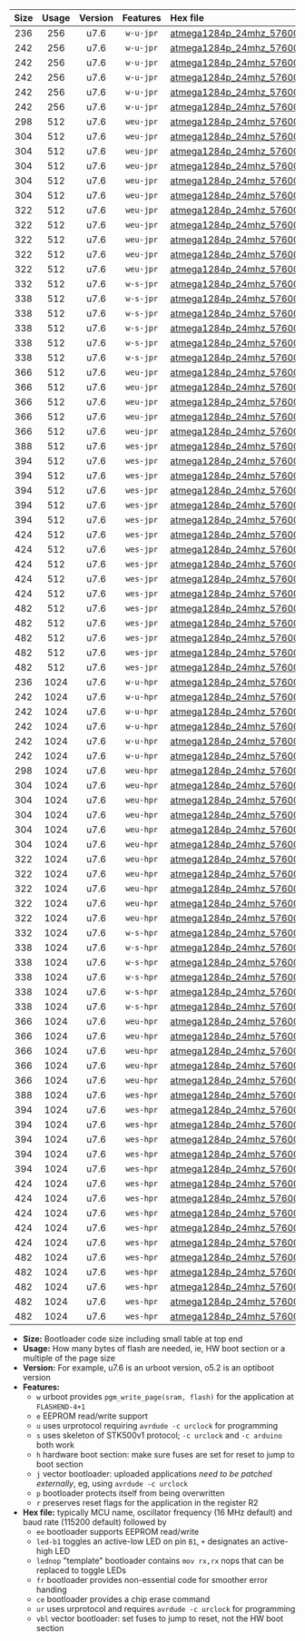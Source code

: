 |Size|Usage|Version|Features|Hex file|
|:-:|:-:|:-:|:-:|:--|
|236|256|u7.6|`w-u-jpr`|[atmega1284p_24mhz_57600bps_ur_vbl.hex](https://raw.githubusercontent.com/stefanrueger/urboot/main/bootloaders/atmega1284p/fcpu_24mhz/57600_bps/atmega1284p_24mhz_57600bps_ur_vbl.hex)|
|242|256|u7.6|`w-u-jpr`|[atmega1284p_24mhz_57600bps_led+b5_ur_vbl.hex](https://raw.githubusercontent.com/stefanrueger/urboot/main/bootloaders/atmega1284p/fcpu_24mhz/57600_bps/atmega1284p_24mhz_57600bps_led+b5_ur_vbl.hex)|
|242|256|u7.6|`w-u-jpr`|[atmega1284p_24mhz_57600bps_led+b7_ur_vbl.hex](https://raw.githubusercontent.com/stefanrueger/urboot/main/bootloaders/atmega1284p/fcpu_24mhz/57600_bps/atmega1284p_24mhz_57600bps_led+b7_ur_vbl.hex)|
|242|256|u7.6|`w-u-jpr`|[atmega1284p_24mhz_57600bps_led+c7_ur_vbl.hex](https://raw.githubusercontent.com/stefanrueger/urboot/main/bootloaders/atmega1284p/fcpu_24mhz/57600_bps/atmega1284p_24mhz_57600bps_led+c7_ur_vbl.hex)|
|242|256|u7.6|`w-u-jpr`|[atmega1284p_24mhz_57600bps_led+d7_ur_vbl.hex](https://raw.githubusercontent.com/stefanrueger/urboot/main/bootloaders/atmega1284p/fcpu_24mhz/57600_bps/atmega1284p_24mhz_57600bps_led+d7_ur_vbl.hex)|
|242|256|u7.6|`w-u-jpr`|[atmega1284p_24mhz_57600bps_lednop_ur_vbl.hex](https://raw.githubusercontent.com/stefanrueger/urboot/main/bootloaders/atmega1284p/fcpu_24mhz/57600_bps/atmega1284p_24mhz_57600bps_lednop_ur_vbl.hex)|
|298|512|u7.6|`weu-jpr`|[atmega1284p_24mhz_57600bps_ee_ur_vbl.hex](https://raw.githubusercontent.com/stefanrueger/urboot/main/bootloaders/atmega1284p/fcpu_24mhz/57600_bps/atmega1284p_24mhz_57600bps_ee_ur_vbl.hex)|
|304|512|u7.6|`weu-jpr`|[atmega1284p_24mhz_57600bps_ee_led+b5_ur_vbl.hex](https://raw.githubusercontent.com/stefanrueger/urboot/main/bootloaders/atmega1284p/fcpu_24mhz/57600_bps/atmega1284p_24mhz_57600bps_ee_led+b5_ur_vbl.hex)|
|304|512|u7.6|`weu-jpr`|[atmega1284p_24mhz_57600bps_ee_led+b7_ur_vbl.hex](https://raw.githubusercontent.com/stefanrueger/urboot/main/bootloaders/atmega1284p/fcpu_24mhz/57600_bps/atmega1284p_24mhz_57600bps_ee_led+b7_ur_vbl.hex)|
|304|512|u7.6|`weu-jpr`|[atmega1284p_24mhz_57600bps_ee_led+c7_ur_vbl.hex](https://raw.githubusercontent.com/stefanrueger/urboot/main/bootloaders/atmega1284p/fcpu_24mhz/57600_bps/atmega1284p_24mhz_57600bps_ee_led+c7_ur_vbl.hex)|
|304|512|u7.6|`weu-jpr`|[atmega1284p_24mhz_57600bps_ee_led+d7_ur_vbl.hex](https://raw.githubusercontent.com/stefanrueger/urboot/main/bootloaders/atmega1284p/fcpu_24mhz/57600_bps/atmega1284p_24mhz_57600bps_ee_led+d7_ur_vbl.hex)|
|304|512|u7.6|`weu-jpr`|[atmega1284p_24mhz_57600bps_ee_lednop_ur_vbl.hex](https://raw.githubusercontent.com/stefanrueger/urboot/main/bootloaders/atmega1284p/fcpu_24mhz/57600_bps/atmega1284p_24mhz_57600bps_ee_lednop_ur_vbl.hex)|
|322|512|u7.6|`weu-jpr`|[atmega1284p_24mhz_57600bps_ee_led+b5_fr_ur_vbl.hex](https://raw.githubusercontent.com/stefanrueger/urboot/main/bootloaders/atmega1284p/fcpu_24mhz/57600_bps/atmega1284p_24mhz_57600bps_ee_led+b5_fr_ur_vbl.hex)|
|322|512|u7.6|`weu-jpr`|[atmega1284p_24mhz_57600bps_ee_led+b7_fr_ur_vbl.hex](https://raw.githubusercontent.com/stefanrueger/urboot/main/bootloaders/atmega1284p/fcpu_24mhz/57600_bps/atmega1284p_24mhz_57600bps_ee_led+b7_fr_ur_vbl.hex)|
|322|512|u7.6|`weu-jpr`|[atmega1284p_24mhz_57600bps_ee_led+c7_fr_ur_vbl.hex](https://raw.githubusercontent.com/stefanrueger/urboot/main/bootloaders/atmega1284p/fcpu_24mhz/57600_bps/atmega1284p_24mhz_57600bps_ee_led+c7_fr_ur_vbl.hex)|
|322|512|u7.6|`weu-jpr`|[atmega1284p_24mhz_57600bps_ee_led+d7_fr_ur_vbl.hex](https://raw.githubusercontent.com/stefanrueger/urboot/main/bootloaders/atmega1284p/fcpu_24mhz/57600_bps/atmega1284p_24mhz_57600bps_ee_led+d7_fr_ur_vbl.hex)|
|322|512|u7.6|`weu-jpr`|[atmega1284p_24mhz_57600bps_ee_lednop_fr_ur_vbl.hex](https://raw.githubusercontent.com/stefanrueger/urboot/main/bootloaders/atmega1284p/fcpu_24mhz/57600_bps/atmega1284p_24mhz_57600bps_ee_lednop_fr_ur_vbl.hex)|
|332|512|u7.6|`w-s-jpr`|[atmega1284p_24mhz_57600bps_vbl.hex](https://raw.githubusercontent.com/stefanrueger/urboot/main/bootloaders/atmega1284p/fcpu_24mhz/57600_bps/atmega1284p_24mhz_57600bps_vbl.hex)|
|338|512|u7.6|`w-s-jpr`|[atmega1284p_24mhz_57600bps_led+b5_vbl.hex](https://raw.githubusercontent.com/stefanrueger/urboot/main/bootloaders/atmega1284p/fcpu_24mhz/57600_bps/atmega1284p_24mhz_57600bps_led+b5_vbl.hex)|
|338|512|u7.6|`w-s-jpr`|[atmega1284p_24mhz_57600bps_led+b7_vbl.hex](https://raw.githubusercontent.com/stefanrueger/urboot/main/bootloaders/atmega1284p/fcpu_24mhz/57600_bps/atmega1284p_24mhz_57600bps_led+b7_vbl.hex)|
|338|512|u7.6|`w-s-jpr`|[atmega1284p_24mhz_57600bps_led+c7_vbl.hex](https://raw.githubusercontent.com/stefanrueger/urboot/main/bootloaders/atmega1284p/fcpu_24mhz/57600_bps/atmega1284p_24mhz_57600bps_led+c7_vbl.hex)|
|338|512|u7.6|`w-s-jpr`|[atmega1284p_24mhz_57600bps_led+d7_vbl.hex](https://raw.githubusercontent.com/stefanrueger/urboot/main/bootloaders/atmega1284p/fcpu_24mhz/57600_bps/atmega1284p_24mhz_57600bps_led+d7_vbl.hex)|
|338|512|u7.6|`w-s-jpr`|[atmega1284p_24mhz_57600bps_lednop_vbl.hex](https://raw.githubusercontent.com/stefanrueger/urboot/main/bootloaders/atmega1284p/fcpu_24mhz/57600_bps/atmega1284p_24mhz_57600bps_lednop_vbl.hex)|
|366|512|u7.6|`weu-jpr`|[atmega1284p_24mhz_57600bps_ee_led+b5_fr_ce_ur_vbl.hex](https://raw.githubusercontent.com/stefanrueger/urboot/main/bootloaders/atmega1284p/fcpu_24mhz/57600_bps/atmega1284p_24mhz_57600bps_ee_led+b5_fr_ce_ur_vbl.hex)|
|366|512|u7.6|`weu-jpr`|[atmega1284p_24mhz_57600bps_ee_led+b7_fr_ce_ur_vbl.hex](https://raw.githubusercontent.com/stefanrueger/urboot/main/bootloaders/atmega1284p/fcpu_24mhz/57600_bps/atmega1284p_24mhz_57600bps_ee_led+b7_fr_ce_ur_vbl.hex)|
|366|512|u7.6|`weu-jpr`|[atmega1284p_24mhz_57600bps_ee_led+c7_fr_ce_ur_vbl.hex](https://raw.githubusercontent.com/stefanrueger/urboot/main/bootloaders/atmega1284p/fcpu_24mhz/57600_bps/atmega1284p_24mhz_57600bps_ee_led+c7_fr_ce_ur_vbl.hex)|
|366|512|u7.6|`weu-jpr`|[atmega1284p_24mhz_57600bps_ee_led+d7_fr_ce_ur_vbl.hex](https://raw.githubusercontent.com/stefanrueger/urboot/main/bootloaders/atmega1284p/fcpu_24mhz/57600_bps/atmega1284p_24mhz_57600bps_ee_led+d7_fr_ce_ur_vbl.hex)|
|366|512|u7.6|`weu-jpr`|[atmega1284p_24mhz_57600bps_ee_lednop_fr_ce_ur_vbl.hex](https://raw.githubusercontent.com/stefanrueger/urboot/main/bootloaders/atmega1284p/fcpu_24mhz/57600_bps/atmega1284p_24mhz_57600bps_ee_lednop_fr_ce_ur_vbl.hex)|
|388|512|u7.6|`wes-jpr`|[atmega1284p_24mhz_57600bps_ee_vbl.hex](https://raw.githubusercontent.com/stefanrueger/urboot/main/bootloaders/atmega1284p/fcpu_24mhz/57600_bps/atmega1284p_24mhz_57600bps_ee_vbl.hex)|
|394|512|u7.6|`wes-jpr`|[atmega1284p_24mhz_57600bps_ee_led+b5_vbl.hex](https://raw.githubusercontent.com/stefanrueger/urboot/main/bootloaders/atmega1284p/fcpu_24mhz/57600_bps/atmega1284p_24mhz_57600bps_ee_led+b5_vbl.hex)|
|394|512|u7.6|`wes-jpr`|[atmega1284p_24mhz_57600bps_ee_led+b7_vbl.hex](https://raw.githubusercontent.com/stefanrueger/urboot/main/bootloaders/atmega1284p/fcpu_24mhz/57600_bps/atmega1284p_24mhz_57600bps_ee_led+b7_vbl.hex)|
|394|512|u7.6|`wes-jpr`|[atmega1284p_24mhz_57600bps_ee_led+c7_vbl.hex](https://raw.githubusercontent.com/stefanrueger/urboot/main/bootloaders/atmega1284p/fcpu_24mhz/57600_bps/atmega1284p_24mhz_57600bps_ee_led+c7_vbl.hex)|
|394|512|u7.6|`wes-jpr`|[atmega1284p_24mhz_57600bps_ee_led+d7_vbl.hex](https://raw.githubusercontent.com/stefanrueger/urboot/main/bootloaders/atmega1284p/fcpu_24mhz/57600_bps/atmega1284p_24mhz_57600bps_ee_led+d7_vbl.hex)|
|394|512|u7.6|`wes-jpr`|[atmega1284p_24mhz_57600bps_ee_lednop_vbl.hex](https://raw.githubusercontent.com/stefanrueger/urboot/main/bootloaders/atmega1284p/fcpu_24mhz/57600_bps/atmega1284p_24mhz_57600bps_ee_lednop_vbl.hex)|
|424|512|u7.6|`wes-jpr`|[atmega1284p_24mhz_57600bps_ee_led+b5_fr_vbl.hex](https://raw.githubusercontent.com/stefanrueger/urboot/main/bootloaders/atmega1284p/fcpu_24mhz/57600_bps/atmega1284p_24mhz_57600bps_ee_led+b5_fr_vbl.hex)|
|424|512|u7.6|`wes-jpr`|[atmega1284p_24mhz_57600bps_ee_led+b7_fr_vbl.hex](https://raw.githubusercontent.com/stefanrueger/urboot/main/bootloaders/atmega1284p/fcpu_24mhz/57600_bps/atmega1284p_24mhz_57600bps_ee_led+b7_fr_vbl.hex)|
|424|512|u7.6|`wes-jpr`|[atmega1284p_24mhz_57600bps_ee_led+c7_fr_vbl.hex](https://raw.githubusercontent.com/stefanrueger/urboot/main/bootloaders/atmega1284p/fcpu_24mhz/57600_bps/atmega1284p_24mhz_57600bps_ee_led+c7_fr_vbl.hex)|
|424|512|u7.6|`wes-jpr`|[atmega1284p_24mhz_57600bps_ee_led+d7_fr_vbl.hex](https://raw.githubusercontent.com/stefanrueger/urboot/main/bootloaders/atmega1284p/fcpu_24mhz/57600_bps/atmega1284p_24mhz_57600bps_ee_led+d7_fr_vbl.hex)|
|424|512|u7.6|`wes-jpr`|[atmega1284p_24mhz_57600bps_ee_lednop_fr_vbl.hex](https://raw.githubusercontent.com/stefanrueger/urboot/main/bootloaders/atmega1284p/fcpu_24mhz/57600_bps/atmega1284p_24mhz_57600bps_ee_lednop_fr_vbl.hex)|
|482|512|u7.6|`wes-jpr`|[atmega1284p_24mhz_57600bps_ee_led+b5_fr_ce_vbl.hex](https://raw.githubusercontent.com/stefanrueger/urboot/main/bootloaders/atmega1284p/fcpu_24mhz/57600_bps/atmega1284p_24mhz_57600bps_ee_led+b5_fr_ce_vbl.hex)|
|482|512|u7.6|`wes-jpr`|[atmega1284p_24mhz_57600bps_ee_led+b7_fr_ce_vbl.hex](https://raw.githubusercontent.com/stefanrueger/urboot/main/bootloaders/atmega1284p/fcpu_24mhz/57600_bps/atmega1284p_24mhz_57600bps_ee_led+b7_fr_ce_vbl.hex)|
|482|512|u7.6|`wes-jpr`|[atmega1284p_24mhz_57600bps_ee_led+c7_fr_ce_vbl.hex](https://raw.githubusercontent.com/stefanrueger/urboot/main/bootloaders/atmega1284p/fcpu_24mhz/57600_bps/atmega1284p_24mhz_57600bps_ee_led+c7_fr_ce_vbl.hex)|
|482|512|u7.6|`wes-jpr`|[atmega1284p_24mhz_57600bps_ee_led+d7_fr_ce_vbl.hex](https://raw.githubusercontent.com/stefanrueger/urboot/main/bootloaders/atmega1284p/fcpu_24mhz/57600_bps/atmega1284p_24mhz_57600bps_ee_led+d7_fr_ce_vbl.hex)|
|482|512|u7.6|`wes-jpr`|[atmega1284p_24mhz_57600bps_ee_lednop_fr_ce_vbl.hex](https://raw.githubusercontent.com/stefanrueger/urboot/main/bootloaders/atmega1284p/fcpu_24mhz/57600_bps/atmega1284p_24mhz_57600bps_ee_lednop_fr_ce_vbl.hex)|
|236|1024|u7.6|`w-u-hpr`|[atmega1284p_24mhz_57600bps_ur.hex](https://raw.githubusercontent.com/stefanrueger/urboot/main/bootloaders/atmega1284p/fcpu_24mhz/57600_bps/atmega1284p_24mhz_57600bps_ur.hex)|
|242|1024|u7.6|`w-u-hpr`|[atmega1284p_24mhz_57600bps_led+b5_ur.hex](https://raw.githubusercontent.com/stefanrueger/urboot/main/bootloaders/atmega1284p/fcpu_24mhz/57600_bps/atmega1284p_24mhz_57600bps_led+b5_ur.hex)|
|242|1024|u7.6|`w-u-hpr`|[atmega1284p_24mhz_57600bps_led+b7_ur.hex](https://raw.githubusercontent.com/stefanrueger/urboot/main/bootloaders/atmega1284p/fcpu_24mhz/57600_bps/atmega1284p_24mhz_57600bps_led+b7_ur.hex)|
|242|1024|u7.6|`w-u-hpr`|[atmega1284p_24mhz_57600bps_led+c7_ur.hex](https://raw.githubusercontent.com/stefanrueger/urboot/main/bootloaders/atmega1284p/fcpu_24mhz/57600_bps/atmega1284p_24mhz_57600bps_led+c7_ur.hex)|
|242|1024|u7.6|`w-u-hpr`|[atmega1284p_24mhz_57600bps_led+d7_ur.hex](https://raw.githubusercontent.com/stefanrueger/urboot/main/bootloaders/atmega1284p/fcpu_24mhz/57600_bps/atmega1284p_24mhz_57600bps_led+d7_ur.hex)|
|242|1024|u7.6|`w-u-hpr`|[atmega1284p_24mhz_57600bps_lednop_ur.hex](https://raw.githubusercontent.com/stefanrueger/urboot/main/bootloaders/atmega1284p/fcpu_24mhz/57600_bps/atmega1284p_24mhz_57600bps_lednop_ur.hex)|
|298|1024|u7.6|`weu-hpr`|[atmega1284p_24mhz_57600bps_ee_ur.hex](https://raw.githubusercontent.com/stefanrueger/urboot/main/bootloaders/atmega1284p/fcpu_24mhz/57600_bps/atmega1284p_24mhz_57600bps_ee_ur.hex)|
|304|1024|u7.6|`weu-hpr`|[atmega1284p_24mhz_57600bps_ee_led+b5_ur.hex](https://raw.githubusercontent.com/stefanrueger/urboot/main/bootloaders/atmega1284p/fcpu_24mhz/57600_bps/atmega1284p_24mhz_57600bps_ee_led+b5_ur.hex)|
|304|1024|u7.6|`weu-hpr`|[atmega1284p_24mhz_57600bps_ee_led+b7_ur.hex](https://raw.githubusercontent.com/stefanrueger/urboot/main/bootloaders/atmega1284p/fcpu_24mhz/57600_bps/atmega1284p_24mhz_57600bps_ee_led+b7_ur.hex)|
|304|1024|u7.6|`weu-hpr`|[atmega1284p_24mhz_57600bps_ee_led+c7_ur.hex](https://raw.githubusercontent.com/stefanrueger/urboot/main/bootloaders/atmega1284p/fcpu_24mhz/57600_bps/atmega1284p_24mhz_57600bps_ee_led+c7_ur.hex)|
|304|1024|u7.6|`weu-hpr`|[atmega1284p_24mhz_57600bps_ee_led+d7_ur.hex](https://raw.githubusercontent.com/stefanrueger/urboot/main/bootloaders/atmega1284p/fcpu_24mhz/57600_bps/atmega1284p_24mhz_57600bps_ee_led+d7_ur.hex)|
|304|1024|u7.6|`weu-hpr`|[atmega1284p_24mhz_57600bps_ee_lednop_ur.hex](https://raw.githubusercontent.com/stefanrueger/urboot/main/bootloaders/atmega1284p/fcpu_24mhz/57600_bps/atmega1284p_24mhz_57600bps_ee_lednop_ur.hex)|
|322|1024|u7.6|`weu-hpr`|[atmega1284p_24mhz_57600bps_ee_led+b5_fr_ur.hex](https://raw.githubusercontent.com/stefanrueger/urboot/main/bootloaders/atmega1284p/fcpu_24mhz/57600_bps/atmega1284p_24mhz_57600bps_ee_led+b5_fr_ur.hex)|
|322|1024|u7.6|`weu-hpr`|[atmega1284p_24mhz_57600bps_ee_led+b7_fr_ur.hex](https://raw.githubusercontent.com/stefanrueger/urboot/main/bootloaders/atmega1284p/fcpu_24mhz/57600_bps/atmega1284p_24mhz_57600bps_ee_led+b7_fr_ur.hex)|
|322|1024|u7.6|`weu-hpr`|[atmega1284p_24mhz_57600bps_ee_led+c7_fr_ur.hex](https://raw.githubusercontent.com/stefanrueger/urboot/main/bootloaders/atmega1284p/fcpu_24mhz/57600_bps/atmega1284p_24mhz_57600bps_ee_led+c7_fr_ur.hex)|
|322|1024|u7.6|`weu-hpr`|[atmega1284p_24mhz_57600bps_ee_led+d7_fr_ur.hex](https://raw.githubusercontent.com/stefanrueger/urboot/main/bootloaders/atmega1284p/fcpu_24mhz/57600_bps/atmega1284p_24mhz_57600bps_ee_led+d7_fr_ur.hex)|
|322|1024|u7.6|`weu-hpr`|[atmega1284p_24mhz_57600bps_ee_lednop_fr_ur.hex](https://raw.githubusercontent.com/stefanrueger/urboot/main/bootloaders/atmega1284p/fcpu_24mhz/57600_bps/atmega1284p_24mhz_57600bps_ee_lednop_fr_ur.hex)|
|332|1024|u7.6|`w-s-hpr`|[atmega1284p_24mhz_57600bps.hex](https://raw.githubusercontent.com/stefanrueger/urboot/main/bootloaders/atmega1284p/fcpu_24mhz/57600_bps/atmega1284p_24mhz_57600bps.hex)|
|338|1024|u7.6|`w-s-hpr`|[atmega1284p_24mhz_57600bps_led+b5.hex](https://raw.githubusercontent.com/stefanrueger/urboot/main/bootloaders/atmega1284p/fcpu_24mhz/57600_bps/atmega1284p_24mhz_57600bps_led+b5.hex)|
|338|1024|u7.6|`w-s-hpr`|[atmega1284p_24mhz_57600bps_led+b7.hex](https://raw.githubusercontent.com/stefanrueger/urboot/main/bootloaders/atmega1284p/fcpu_24mhz/57600_bps/atmega1284p_24mhz_57600bps_led+b7.hex)|
|338|1024|u7.6|`w-s-hpr`|[atmega1284p_24mhz_57600bps_led+c7.hex](https://raw.githubusercontent.com/stefanrueger/urboot/main/bootloaders/atmega1284p/fcpu_24mhz/57600_bps/atmega1284p_24mhz_57600bps_led+c7.hex)|
|338|1024|u7.6|`w-s-hpr`|[atmega1284p_24mhz_57600bps_led+d7.hex](https://raw.githubusercontent.com/stefanrueger/urboot/main/bootloaders/atmega1284p/fcpu_24mhz/57600_bps/atmega1284p_24mhz_57600bps_led+d7.hex)|
|338|1024|u7.6|`w-s-hpr`|[atmega1284p_24mhz_57600bps_lednop.hex](https://raw.githubusercontent.com/stefanrueger/urboot/main/bootloaders/atmega1284p/fcpu_24mhz/57600_bps/atmega1284p_24mhz_57600bps_lednop.hex)|
|366|1024|u7.6|`weu-hpr`|[atmega1284p_24mhz_57600bps_ee_led+b5_fr_ce_ur.hex](https://raw.githubusercontent.com/stefanrueger/urboot/main/bootloaders/atmega1284p/fcpu_24mhz/57600_bps/atmega1284p_24mhz_57600bps_ee_led+b5_fr_ce_ur.hex)|
|366|1024|u7.6|`weu-hpr`|[atmega1284p_24mhz_57600bps_ee_led+b7_fr_ce_ur.hex](https://raw.githubusercontent.com/stefanrueger/urboot/main/bootloaders/atmega1284p/fcpu_24mhz/57600_bps/atmega1284p_24mhz_57600bps_ee_led+b7_fr_ce_ur.hex)|
|366|1024|u7.6|`weu-hpr`|[atmega1284p_24mhz_57600bps_ee_led+c7_fr_ce_ur.hex](https://raw.githubusercontent.com/stefanrueger/urboot/main/bootloaders/atmega1284p/fcpu_24mhz/57600_bps/atmega1284p_24mhz_57600bps_ee_led+c7_fr_ce_ur.hex)|
|366|1024|u7.6|`weu-hpr`|[atmega1284p_24mhz_57600bps_ee_led+d7_fr_ce_ur.hex](https://raw.githubusercontent.com/stefanrueger/urboot/main/bootloaders/atmega1284p/fcpu_24mhz/57600_bps/atmega1284p_24mhz_57600bps_ee_led+d7_fr_ce_ur.hex)|
|366|1024|u7.6|`weu-hpr`|[atmega1284p_24mhz_57600bps_ee_lednop_fr_ce_ur.hex](https://raw.githubusercontent.com/stefanrueger/urboot/main/bootloaders/atmega1284p/fcpu_24mhz/57600_bps/atmega1284p_24mhz_57600bps_ee_lednop_fr_ce_ur.hex)|
|388|1024|u7.6|`wes-hpr`|[atmega1284p_24mhz_57600bps_ee.hex](https://raw.githubusercontent.com/stefanrueger/urboot/main/bootloaders/atmega1284p/fcpu_24mhz/57600_bps/atmega1284p_24mhz_57600bps_ee.hex)|
|394|1024|u7.6|`wes-hpr`|[atmega1284p_24mhz_57600bps_ee_led+b5.hex](https://raw.githubusercontent.com/stefanrueger/urboot/main/bootloaders/atmega1284p/fcpu_24mhz/57600_bps/atmega1284p_24mhz_57600bps_ee_led+b5.hex)|
|394|1024|u7.6|`wes-hpr`|[atmega1284p_24mhz_57600bps_ee_led+b7.hex](https://raw.githubusercontent.com/stefanrueger/urboot/main/bootloaders/atmega1284p/fcpu_24mhz/57600_bps/atmega1284p_24mhz_57600bps_ee_led+b7.hex)|
|394|1024|u7.6|`wes-hpr`|[atmega1284p_24mhz_57600bps_ee_led+c7.hex](https://raw.githubusercontent.com/stefanrueger/urboot/main/bootloaders/atmega1284p/fcpu_24mhz/57600_bps/atmega1284p_24mhz_57600bps_ee_led+c7.hex)|
|394|1024|u7.6|`wes-hpr`|[atmega1284p_24mhz_57600bps_ee_led+d7.hex](https://raw.githubusercontent.com/stefanrueger/urboot/main/bootloaders/atmega1284p/fcpu_24mhz/57600_bps/atmega1284p_24mhz_57600bps_ee_led+d7.hex)|
|394|1024|u7.6|`wes-hpr`|[atmega1284p_24mhz_57600bps_ee_lednop.hex](https://raw.githubusercontent.com/stefanrueger/urboot/main/bootloaders/atmega1284p/fcpu_24mhz/57600_bps/atmega1284p_24mhz_57600bps_ee_lednop.hex)|
|424|1024|u7.6|`wes-hpr`|[atmega1284p_24mhz_57600bps_ee_led+b5_fr.hex](https://raw.githubusercontent.com/stefanrueger/urboot/main/bootloaders/atmega1284p/fcpu_24mhz/57600_bps/atmega1284p_24mhz_57600bps_ee_led+b5_fr.hex)|
|424|1024|u7.6|`wes-hpr`|[atmega1284p_24mhz_57600bps_ee_led+b7_fr.hex](https://raw.githubusercontent.com/stefanrueger/urboot/main/bootloaders/atmega1284p/fcpu_24mhz/57600_bps/atmega1284p_24mhz_57600bps_ee_led+b7_fr.hex)|
|424|1024|u7.6|`wes-hpr`|[atmega1284p_24mhz_57600bps_ee_led+c7_fr.hex](https://raw.githubusercontent.com/stefanrueger/urboot/main/bootloaders/atmega1284p/fcpu_24mhz/57600_bps/atmega1284p_24mhz_57600bps_ee_led+c7_fr.hex)|
|424|1024|u7.6|`wes-hpr`|[atmega1284p_24mhz_57600bps_ee_led+d7_fr.hex](https://raw.githubusercontent.com/stefanrueger/urboot/main/bootloaders/atmega1284p/fcpu_24mhz/57600_bps/atmega1284p_24mhz_57600bps_ee_led+d7_fr.hex)|
|424|1024|u7.6|`wes-hpr`|[atmega1284p_24mhz_57600bps_ee_lednop_fr.hex](https://raw.githubusercontent.com/stefanrueger/urboot/main/bootloaders/atmega1284p/fcpu_24mhz/57600_bps/atmega1284p_24mhz_57600bps_ee_lednop_fr.hex)|
|482|1024|u7.6|`wes-hpr`|[atmega1284p_24mhz_57600bps_ee_led+b5_fr_ce.hex](https://raw.githubusercontent.com/stefanrueger/urboot/main/bootloaders/atmega1284p/fcpu_24mhz/57600_bps/atmega1284p_24mhz_57600bps_ee_led+b5_fr_ce.hex)|
|482|1024|u7.6|`wes-hpr`|[atmega1284p_24mhz_57600bps_ee_led+b7_fr_ce.hex](https://raw.githubusercontent.com/stefanrueger/urboot/main/bootloaders/atmega1284p/fcpu_24mhz/57600_bps/atmega1284p_24mhz_57600bps_ee_led+b7_fr_ce.hex)|
|482|1024|u7.6|`wes-hpr`|[atmega1284p_24mhz_57600bps_ee_led+c7_fr_ce.hex](https://raw.githubusercontent.com/stefanrueger/urboot/main/bootloaders/atmega1284p/fcpu_24mhz/57600_bps/atmega1284p_24mhz_57600bps_ee_led+c7_fr_ce.hex)|
|482|1024|u7.6|`wes-hpr`|[atmega1284p_24mhz_57600bps_ee_led+d7_fr_ce.hex](https://raw.githubusercontent.com/stefanrueger/urboot/main/bootloaders/atmega1284p/fcpu_24mhz/57600_bps/atmega1284p_24mhz_57600bps_ee_led+d7_fr_ce.hex)|
|482|1024|u7.6|`wes-hpr`|[atmega1284p_24mhz_57600bps_ee_lednop_fr_ce.hex](https://raw.githubusercontent.com/stefanrueger/urboot/main/bootloaders/atmega1284p/fcpu_24mhz/57600_bps/atmega1284p_24mhz_57600bps_ee_lednop_fr_ce.hex)|

- **Size:** Bootloader code size including small table at top end
- **Usage:** How many bytes of flash are needed, ie, HW boot section or a multiple of the page size
- **Version:** For example, u7.6 is an urboot version, o5.2 is an optiboot version
- **Features:**
  + `w` urboot provides `pgm_write_page(sram, flash)` for the application at `FLASHEND-4+1`
  + `e` EEPROM read/write support
  + `u` uses urprotocol requiring `avrdude -c urclock` for programming
  + `s` uses skeleton of STK500v1 protocol; `-c urclock` and `-c arduino` both work
  + `h` hardware boot section: make sure fuses are set for reset to jump to boot section
  + `j` vector bootloader: uploaded applications *need to be patched externally*, eg, using `avrdude -c urclock`
  + `p` bootloader protects itself from being overwritten
  + `r` preserves reset flags for the application in the register R2
- **Hex file:** typically MCU name, oscillator frequency (16 MHz default) and baud rate (115200 default) followed by
  + `ee` bootloader supports EEPROM read/write
  + `led-b1` toggles an active-low LED on pin `B1`, `+` designates an active-high LED
  + `lednop` "template" bootloader contains `mov rx,rx` nops that can be replaced to toggle LEDs
  + `fr` bootloader provides non-essential code for smoother error handing
  + `ce` bootloader provides a chip erase command
  + `ur` uses urprotocol and requires `avrdude -c urclock` for programming
  + `vbl` vector bootloader: set fuses to jump to reset, not the HW boot section
